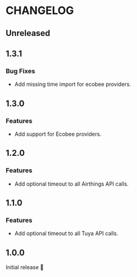 # CHANGELOG

## Unreleased

## 1.3.1
### Bug Fixes
+ Add missing time import for ecobee providers.

## 1.3.0
### Features
+ Add support for Ecobee providers.

## 1.2.0
### Features
+ Add optional timeout to all Airthings API calls.

## 1.1.0
### Features
+ Add optional timeout to all Tuya API calls.

## 1.0.0
Initial release :tada:
